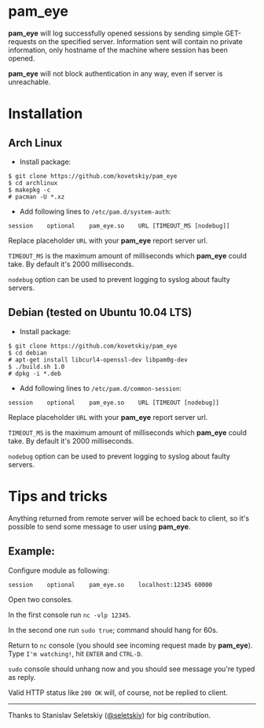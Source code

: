 # pam_eye

**pam_eye** will log successfully opened sessions by sending simple
GET-requests on the specified server. Information sent will contain no private
information, only hostname of the machine where session has been opened.

**pam_eye** will not block authentication in any way, even if server is
unreachable.

# Installation

## Arch Linux

- Install package:
```
$ git clone https://github.com/kovetskiy/pam_eye
$ cd archlinux
$ makepkg -c
# pacman -U *.xz
```

- Add following lines to `/etc/pam.d/system-auth`:
```
session    optional    pam_eye.so    URL [TIMEOUT_MS [nodebug]]
```

Replace placeholder `URL` with your **pam_eye** report server url.

`TIMEOUT_MS` is the maximum amount of milliseconds which **pam_eye** could take.
By default it's 2000 milliseconds.

`nodebug` option can be used to prevent logging to syslog about faulty servers.

## Debian (tested on Ubuntu 10.04 LTS)

- Install package:
```
$ git clone https://github.com/kovetskiy/pam_eye
$ cd debian
# apt-get install libcurl4-openssl-dev libpam0g-dev
$ ./build.sh 1.0
# dpkg -i *.deb
```

- Add following lines to `/etc/pam.d/common-session`:
```
session    optional    pam_eye.so    URL [TIMEOUT [nodebug]]
```

Replace placeholder `URL` with your **pam_eye** report server url.

`TIMEOUT_MS` is the maximum amount of milliseconds which **pam_eye** could take.
By default it's 2000 milliseconds.

`nodebug` option can be used to prevent logging to syslog about faulty servers.

# Tips and tricks

Anything returned from remote server will be echoed back to client, so it's
possible to send some message to user using **pam_eye**.

## Example:

Configure module as following:
```
session    optional    pam_eye.so    localhost:12345 60000
```

Open two consoles.

In the first console run `nc -vlp 12345`.

In the second one run `sudo true`; command should hang for 60s.

Return to `nc` console (you should see incoming request made by **pam_eye**).
Type `I'm watching!`, hit `ENTER` and `CTRL-D`.

`sudo` console should unhang now and you should see message you're typed as
reply.

Valid HTTP status like `200 OK` will, of course, not be replied to client.

***

Thanks to Stanislav Seletskiy ([@seletskiy](https://github.com/seletskiy)) for big contribution.
